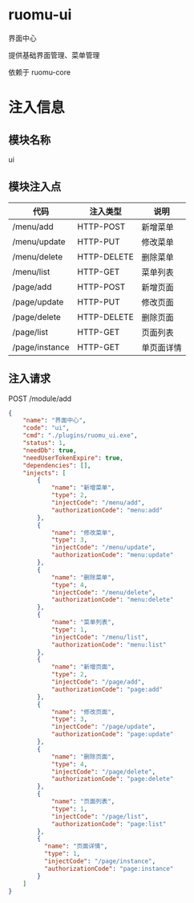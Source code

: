 # ruomu-ui
界面中心

提供基础界面管理、菜单管理

依赖于 ruomu-core

# 注入信息
## 模块名称
ui

## 模块注入点
| 代码             | 注入类型        | 说明    |
|----------------|-------------|-------|
| /menu/add      | HTTP-POST   | 新增菜单  |
| /menu/update   | HTTP-PUT    | 修改菜单  |
| /menu/delete   | HTTP-DELETE | 删除菜单  |
| /menu/list     | HTTP-GET    | 菜单列表  |
| /page/add      | HTTP-POST   | 新增页面  |
| /page/update   | HTTP-PUT    | 修改页面  |
| /page/delete   | HTTP-DELETE | 删除页面  |
| /page/list     | HTTP-GET    | 页面列表  |
| /page/instance | HTTP-GET    | 单页面详情 |



## 注入请求
POST /module/add
```json
{
    "name": "界面中心",
    "code": "ui",
    "cmd": "./plugins/ruomu_ui.exe",
    "status": 1,
    "needDb": true,
    "needUserTokenExpire": true,
    "dependencies": [],
    "injects": [
        {
            "name": "新增菜单",
            "type": 2,
            "injectCode": "/menu/add",
            "authorizationCode": "menu:add"
        },
        {
            "name": "修改菜单",
            "type": 3,
            "injectCode": "/menu/update",
            "authorizationCode": "menu:update"
        },
        {
            "name": "删除菜单",
            "type": 4,
            "injectCode": "/menu/delete",
            "authorizationCode": "menu:delete"
        },
        {
            "name": "菜单列表",
            "type": 1,
            "injectCode": "/menu/list",
            "authorizationCode": "menu:list"
        },
        {
            "name": "新增页面",
            "type": 2,
            "injectCode": "/page/add",
            "authorizationCode": "page:add"
        },
        {
            "name": "修改页面",
            "type": 3,
            "injectCode": "/page/update",
            "authorizationCode": "page:update"
        },
        {
            "name": "删除页面",
            "type": 4,
            "injectCode": "/page/delete",
            "authorizationCode": "page:delete"
        },
        {
            "name": "页面列表",
            "type": 1,
            "injectCode": "/page/list",
            "authorizationCode": "page:list"
        },
        {
          "name": "页面详情",
          "type": 1,
          "injectCode": "/page/instance",
          "authorizationCode": "page:instance"
        }
    ]
}
```



[//]: # (goreleaser release --skip-publish --rm-dist --snapshot)
